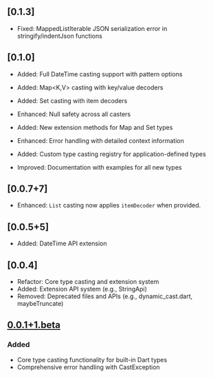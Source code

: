 ## [0.1.3]

- Fixed: MappedListIterable JSON serialization error in stringify/indentJson functions

## [0.1.0]

- Added: Full DateTime casting support with pattern options
- Added: Map<K,V> casting with key/value decoders
- Added: Set<T> casting with item decoders

- Enhanced: Null safety across all casters
- Added: New extension methods for Map and Set types
- Enhanced: Error handling with detailed context information
- Added: Custom type casting registry for application-defined types
- Improved: Documentation with examples for all new types

## [0.0.7+7]

- Enhanced: `List` casting now applies `itemDecoder` when provided.

## [0.0.5+5]

- Added: DateTime API extension

## [0.0.4]

- Refactor: Core type casting and extension system
- Added: Extension API system (e.g., StringApi)
- Removed: Deprecated files and APIs (e.g., dynamic_cast.dart, maybeTruncate)

## [0.0.1+1.beta]

### Added

- Core type casting functionality for built-in Dart types
- Comprehensive error handling with CastException

<!-- [1.0.0]: https://github.com/venhdev/type_caster_dart/releases/tag/v1.0.0 -->
[0.0.1+1.beta]: https://github.com/venhdev/type_caster_dart/releases/tag/0.0.1+1.beta

